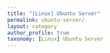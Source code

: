 ```yaml
---
title: "[Linux] Ubuntu Server"
permalink: ubuntu-server/
layout: category
author_profile: true
taxonomy: [Linux] Ubuntu Server
---
```

